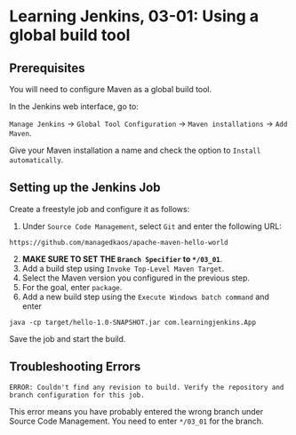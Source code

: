 # Learning Jenkins, 03-01: Using a global build tool

## Prerequisites
You will need to configure Maven as a global build tool.

In the Jenkins web interface, go to:

`Manage Jenkins` -> `Global Tool Configuration` -> `Maven installations` -> `Add Maven`.

Give your Maven installation a name and check the option to `Install automatically`.

## Setting up the Jenkins Job
Create a freestyle job and configure it as follows:

1. Under `Source Code Management`, select `Git` and enter the following URL:
```
https://github.com/managedkaos/apache-maven-hello-world
```
2. **MAKE SURE TO SET THE `Branch Specifier` to `*/03_01`**.
3. Add a build step using `Invoke Top-Level Maven Target`.
4. Select the Maven version you configured in the previous step.
5. For the goal, enter `package`.
6. Add a new build step using the `Execute Windows batch command` and enter
```
java -cp target/hello-1.0-SNAPSHOT.jar com.learningjenkins.App
```
Save the job and start the build.

## Troubleshooting Errors
```
ERROR: Couldn't find any revision to build. Verify the repository and branch configuration for this job.
```
This error means you have probably entered the wrong branch under Source Code Management.  You need to enter `*/03_01` for the branch.

